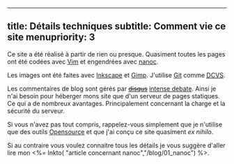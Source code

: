 -----
title: Détails techniques
subtitle: Comment vie ce site
menupriority: 3
-----

Ce site a été réalisé à partir de rien ou presque.  Quasiment toutes les 
pages ont été codées avec [Vim](http://www.vim.org) et engendrées
avec [nanoc](http://nanoc.stoneship.org).

<p>

Les images ont été faites avec
<a href="http://inkscape.org">Inkscape</a> et 
<a href="http://gimp.org">Gimp</a>. 
J'utilise <a href="http://git-scm.com">Git</a>
comme 
<a href="http://en.wikipedia.org/wiki/Distributed_Concurrent_Versions_System"><abbr title="Système de Versions Concurentes Décentralisées">DCVS</abbr></a>.

</p>


Les commentaires de blog sont gérés par
<del>[disqus](http://disqus.com)</del> [intense debate](http://intensedebate.com). Ainsi je n'ai besoin pour héberger mons site que
d'un serveur de pages statiques. Ce qui a de nombreux avantages. 
Principalement concernant la charge et la sécurité du serveur.

<p>

Si vous n'avez pas tout compris, rappelez-vous simplement que je n'utilise
que des outils <a href="http://fr.wikipedia.org/wiki/OpenSource">Opensource</a> 
et que j'ai conçu ce site quasiment <em>ex nihilo</em>.

</p>

Si au contraire vous voulez connaitre tous les détails je vous suggère 
d'aller lire mon <%= lnkto( "article concernant nanoc","/blog/01_nanoc") %>. 
